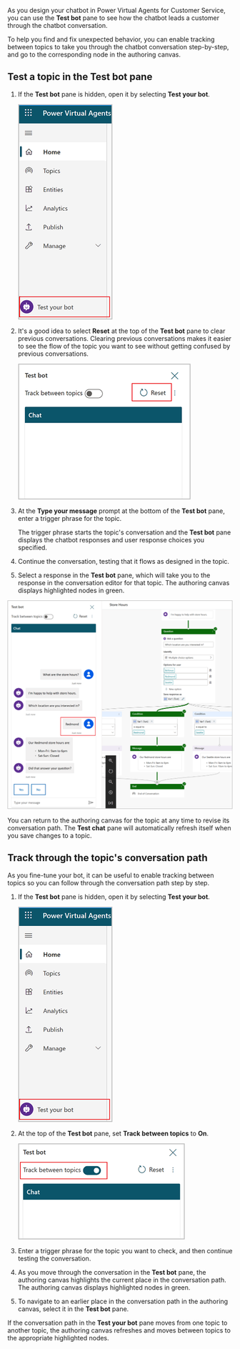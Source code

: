 As you design your chatbot in Power Virtual Agents for Customer Service, you can
use the **Test bot** pane to see how the chatbot leads a customer through the
chatbot conversation.

To help you find and fix unexpected behavior, you can enable tracking between
topics to take you through the chatbot conversation step-by-step, and go to the
corresponding node in the authoring canvas.

## Test a topic in the Test bot pane

1.  If the **Test bot** pane is hidden, open it by selecting **Test your bot**.

    ![The Test your bot button is at the bottom of the side navigation pane](../media/test-your-bot.png)

2.  It's a good idea to select **Reset** at the top of the **Test bot** pane to
    clear previous conversations. Clearing previous conversations makes it
    easier to see the flow of the topic you want to see without getting confused
    by previous conversations.

    ![Click Reset at the top of the Test bot pane to clear conversation history](../media/reset-bot.png)

3.  At the **Type your message** prompt at the bottom of the **Test bot** pane,
    enter a trigger phrase for the topic.

    The trigger phrase starts the topic's conversation and the **Test bot** pane
    displays the chatbot responses and user response choices you specified.

4.  Continue the conversation, testing that it flows as designed in the topic.

5.  Select a response in the **Test bot** pane, which will take you to the
    response in the conversation editor for that topic. The authoring canvas
    displays highlighted nodes in green.

![Select any response in the conversation to see the authoring canvas highlighted to that response](../media/test-bot.png)

You can return to the authoring canvas for the topic at any time to revise its
conversation path. The **Test chat** pane will automatically refresh itself when
you save changes to a topic.

## Track through the topic's conversation path

As you fine-tune your bot, it can be useful to enable tracking between topics so
you can follow through the conversation path step by step.

1.  If the **Test bot** pane is hidden, open it by selecting **Test your bot**.

    ![The Test your bot button is at the bottom of the side navigation pane](../media/test-your-bot-button.png)

2.  At the top of the **Test bot** pane, set **Track between topics** to **On**.

    ![Switch the track bettern topics toggle at the top of th test bot pan](../media/track-between-topics.png)

3.  Enter a trigger phrase for the topic you want to check, and then continue
    testing the conversation.

4.  As you move through the conversation in the **Test bot** pane, the authoring
    canvas highlights the current place in the conversation path. The authoring
    canvas displays highlighted nodes in green.

5.  To navigate to an earlier place in the conversation path in the authoring
    canvas, select it in the **Test bot** pane.

If the conversation path in the **Test your bot** pane moves from one topic to
another topic, the authoring canvas refreshes and moves between topics to the
appropriate highlighted nodes.
